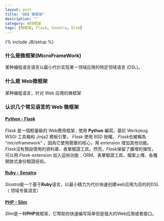 ```yaml
---
layout: post
title: "WEB 微框架"
description: ""
category: WEB框架
tags: [微框架, Flask, Senatra, Slim]
---
```

{% include JB/setup %}
### 什么是微框架(MicroFrameWork)

某种编程语言语言以最小代价实现某一领域应用的特定领域语言 (DSL)。

### 什么是 Web微框架
某种编程语言，针对 Web 应用的微框架

### 认识几个常见语言的 Web 微框架

#### [Python - Flask](http://flask.pocoo.org/)

*Flask* 是一個輕量級的 Web應用框架 , 使用 **Python** 編寫。基於 Werkzeug WSGI 工具箱和 Jinja2 模板引擎。 *Flask* 使用 BSD 授權。
*Flask*也被稱為 “microframework” ，因為它使用簡單的核心，用 extension 增加其他功能。*Flask*沒有預設使用的資料庫、表單驗證工具。然而，*Flask*保留了擴增的彈性，可以用 *Flask*-extension 加入這些功能：ORM、表單驗證工具、檔案上傳、各種開放式身份驗證技術。

#### [Ruby - Senatra](http://www.sinatrarb.com/)

*Sinatra*是一个基于**Ruby**语言，以最小精力为代价快速创建web应用为目的的DSL（ 领域专属语言）

#### [PHP - Slim](http://www.slimframework.com/)

*Slim*是一种**PHP**微框架，它帮助你快速编写简单但是强大的Web应用或者接口。
